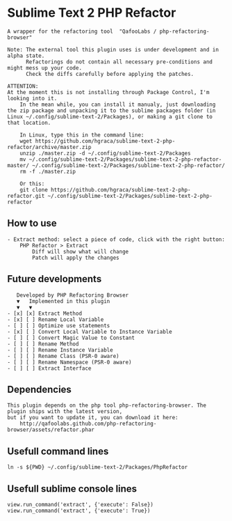 # Sublime Text 2 PHP Refactor

    A wrapper for the refactoring tool  "QafooLabs / php-refactoring-browser"

    Note: The external tool this plugin uses is under development and in alpha state.
          Refactorings do not contain all necessary pre-conditions and might mess up your code.
          Check the diffs carefully before applying the patches.

    ATTENTION:
    At the moment this is not installing through Package Control, I'm looking into it.
        In the mean while, you can install it manualy, just downloading the zip package and unpacking it to the sublime packages folder (in Linux ~/.config/sublime-text-2/Packages), or making a git clone to that location.

        In Linux, type this in the command line:
        wget https://github.com/hgraca/sublime-text-2-php-refactor/archive/master.zip
        unzip ./master.zip -d ~/.config/sublime-text-2/Packages
        mv ~/.config/sublime-text-2/Packages/sublime-text-2-php-refactor-master/ ~/.config/sublime-text-2/Packages/sublime-text-2-php-refactor/
        rm -f ./master.zip

        Or this:
        git clone https://github.com/hgraca/sublime-text-2-php-refactor.git ~/.config/sublime-text-2/Packages/sublime-text-2-php-refactor

## How to use

    - Extract method: select a piece of code, click with the right button:
        PHP Refactor > Extract
            Diff will show what will change
            Patch will apply the changes

## Future developments

       Developed by PHP Refactoring Browser
       ▼   Implemented in this plugin
       ▼   ▼
    - [x] [x] Extract Method
    - [x] [ ] Rename Local Variable
    - [ ] [ ] Optimize use statements
    - [x] [ ] Convert Local Variable to Instance Variable
    - [ ] [ ] Convert Magic Value to Constant
    - [ ] [ ] Rename Method
    - [ ] [ ] Rename Instance Variable
    - [ ] [ ] Rename Class (PSR-0 aware)
    - [ ] [ ] Rename Namespace (PSR-0 aware)
    - [ ] [ ] Extract Interface

## Dependencies

    This plugin depends on the php tool php-refactoring-browser. The plugin ships with the latest version,
    but if you want to update it, you can download it here:
        http://qafoolabs.github.com/php-refactoring-browser/assets/refactor.phar

## Usefull command lines

    ln -s ${PWD} ~/.config/sublime-text-2/Packages/PhpRefactor

## Usefull sublime console lines

    view.run_command('extract', {'execute': False})
    view.run_command('extract', {'execute': True})